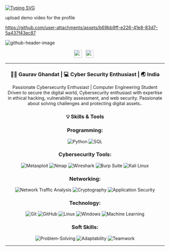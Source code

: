 [![Typing SVG](https://readme-typing-svg.demolab.com?font=Fira+Code&pause=1000&color=13A6F7&background=9468FF00&width=500&lines=Hey+What's+Going+On+%3F;Hello+From+Gaurav+Ghandat+)](https://git.io/typing-svg)

upload demo video for the profile

https://github.com/user-attachments/assets/b69bb9ff-e226-41e8-83d7-5a437f43ec87

![github-header-image](https://github.com/user-attachments/assets/b13b1827-c3d0-4044-b101-c29cb45ba4e2)

<p align='center'> 
<a href="https://www.linkedin.com/in/gaurav-ghandat-68a5a22b4/"><img height="25" src="https://raw.githubusercontent.com/rahuldkjain/github-profile-readme-generator/master/src/images/icons/Social/linked-in-alt.svg"></a>&nbsp;&nbsp;
<a href="https://github.com/GauravGhandat-23"><img height="25" src="https://raw.githubusercontent.com/rahuldkjain/github-profile-readme-generator/master/src/images/icons/Social/github.svg"></a>&nbsp;&nbsp;
</p>

---
<div align="center">
<h3> 🥷🏻 Gaurav Ghandat  | 💻 Cyber Security Enthusiast | 🌏 India </h3> 
</div>
<div align="center">
<p>  
Passionate Cybersecurity Enthusiast | Computer Engineering Student  
Driven to secure the digital world, Cybersecurity enthusiast with expertise in ethical hacking, vulnerability assessment, and web security. Passionate about solving challenges and protecting digital assets..
</p>
</div>

<div align="center">
<h3> 💡 Skills & Tools </h3> 
</div>
<div align="center">

### Programming:
![Python](https://img.shields.io/badge/Python-3776AB?style=flat-square&logo=python&logoColor=white)
![SQL](https://img.shields.io/badge/SQL-4479A1?style=flat-square&logo=postgresql&logoColor=white)

### Cybersecurity Tools:
![Metasploit](https://img.shields.io/badge/Metasploit-555?style=flat-square&logo=metasploit&logoColor=white)
![Nmap](https://img.shields.io/badge/Nmap-00A300?style=flat-square&logo=nmap&logoColor=white)
![Wireshark](https://img.shields.io/badge/Wireshark-1679A4?style=flat-square&logo=wireshark&logoColor=white)
![Burp Suite](https://img.shields.io/badge/Burp_Suite-8E1B1B?style=flat-square&logo=burp-suite&logoColor=white)
![Kali Linux](https://img.shields.io/badge/Kali_Linux-557C8B?style=flat-square&logo=kali-linux&logoColor=white)

### Networking:
![Network Traffic Analysis](https://img.shields.io/badge/Network_Traffic_Analysis-42A5F5?style=flat-square&logo=wifi&logoColor=white)
![Cryptography](https://img.shields.io/badge/Cryptography-FF5733?style=flat-square&logo=lock&logoColor=white)
![Application Security](https://img.shields.io/badge/Application_Security-30B5D9?style=flat-square&logo=appveyor&logoColor=white)

### Technology:
![Git](https://img.shields.io/badge/Git-F05032?style=flat-square&logo=git&logoColor=white)
![GitHub](https://img.shields.io/badge/GitHub-181717?style=flat-square&logo=github&logoColor=white)
![Linux](https://img.shields.io/badge/Linux-FCC624?style=flat-square&logo=linux&logoColor=black)
![Windows](https://img.shields.io/badge/Windows-0078D4?style=flat-square&logo=windows&logoColor=white)
![Machine Learning](https://img.shields.io/badge/Machine_Learning-FF8C00?style=flat-square&logo=google-cloud&logoColor=white)

### Soft Skills:
![Problem-Solving](https://img.shields.io/badge/Problem_Solving-4CAF50?style=flat-square&logo=brain&logoColor=white)
![Adaptability](https://img.shields.io/badge/Adaptability-FFC107?style=flat-square&logo=lightbulb&logoColor=white)
![Teamwork](https://img.shields.io/badge/Teamwork-03A9F4?style=flat-square&logo=users&logoColor=white)

---


